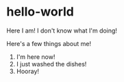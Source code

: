 # hello-world
Here I am! I don't know what I'm doing!

Here's a few things about me!
1. I'm here now!
2. I just washed the dishes!
3. Hooray!
